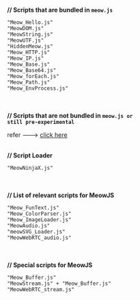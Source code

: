 <b>// Scripts that are bundled in <code>meow.js</code></b><br>

	"Meow_Hello.js"
    "MeowDOM.js"
    "MeowString.js"
    "MeowUTF.js"
	"HiddenMeow.js"
	"Meow_HTTP.js"
	"Meow_IP.js"
	"Meow_Base.js"
	"Meow_Base64.js"
	"Meow_forEach.js"
	"Meow_Path.js"
	"Meow_EnvProcess.js"
<br> <br>
<b>// Scripts that are not bundled in <code>meow.js or still pre-experimental</code> </b><br>

refer ---> <a href="https://github.com/Geek-Research-Lab/MeowJS/tree/master/NotAdded">click here</a>
<br><br>

<b>// Script Loader</b> <br>

	"MeowNinjaX.js"
<br><br>
<b>// List of relevant scripts for MeowJS</b><br>

	"Meow_FunText.js"
	"Meow_ColorParser.js"
	"Meow_ImageLoader.js"
	"MeowAudio.js"
	"meowSVG_Loader.js"
	"MeowWebRTC_audio.js"
<br><br>
<b>// Special scripts for MeowJS </b><br>

	"Meow_Buffer.js"
	"MeowStream.js" + "Meow_Buffer.js"
	"MeowWebRTC_stream.js"
